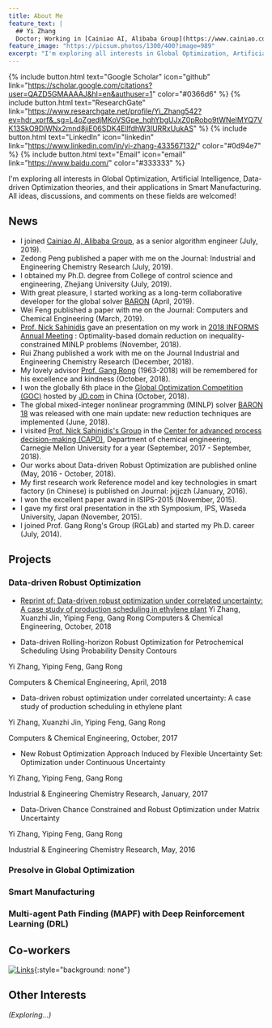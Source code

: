 ```yaml
---
title: About Me
feature_text: |
  ## Yi Zhang
  Doctor; Working in [Cainiao AI, Alibaba Group](https://www.cainiao.com); Developer of the global MINLP solver: [BARON](https://minlp.com/baron)
feature_image: "https://picsum.photos/1300/400?image=989"
excerpt: "I'm exploring all interests in Global Optimization, Artificial Intelligence, Data-driven Optimizationtheories, and their applications in Smart Manufacturing. All ideas, discussions, and comments on these fields are welcomed!"
---
```


{% include button.html text="Google Scholar" icon="github" link="https://scholar.google.com/citations?user=QAZD5GMAAAAJ&hl=en&authuser=1" color="#0366d6" %} {% include button.html text="ResearchGate" link="https://www.researchgate.net/profile/Yi_Zhang542?ev=hdr_xprf&_sg=L4oZgedjMKoVSGpe_hqhYbgUJxZ0pRobo9tWNelMYQ7VK13SkO9DlWNx2mnd8jiE06SDK4EllfdhW3IURRxUukAS" %} {% include button.html text="LinkedIn" icon="linkedin" link="https://www.linkedin.com/in/yi-zhang-433567132/" color="#0d94e7" %} {% include button.html text="Email" icon="email" link="https://www.baidu.com/" color="#333333" %}

I'm exploring all interests in Global Optimization, Artificial Intelligence, Data-driven Optimization theories, and their applications in Smart Manufacturing. All ideas, discussions, and comments on these fields are welcomed!

## News

- I joined [Cainiao AI, Alibaba Group](https://www.cainiao.com), as a senior algorithm engineer (July, 2019).
- Zedong Peng published a paper with me on the Journal: Industrial and Engineering Chemistry Research (July, 2019).
- I obtained my Ph.D. degree from College of control science and engineering, Zhejiang University (July, 2019).
- With great pleasure, I started working as a long-term collaborative developer for the global solver [BARON](https://minlp.com/baron) (April, 2019).
- Wei Feng published a paper with me on the Journal: Computers and Chemical Engineering (March, 2019).
- [Prof. Nick Sahinidis](http://archimedes.cheme.cmu.edu) gave an presentation on my work in [2018 INFORMS Annual Meeting](http://meetings2.informs.org/wordpress/phoenix2018/) : Optimality-based domain reduction on inequality-constrained MINLP problems (November, 2018).
- Rui Zhang published a work with me on the Journal Industrial and Engineering Chemistry Research (December, 2018).
- My lovely advisor [Prof. Gang Rong](https://www.researchgate.net/profile/Gang_Rong?_sg=ph2ZNqaeSwMUL8j85WTahlTGdNmIxxGQSY-rfIJON6s8pmu0BLQLQIdngiDOUnmaG3Kcai8YCzjyPxYdKVjpZqW33Br9py-H) (1963-2018) will be remembered for his excellence and kindness (October, 2018).
- I won the globally 6th place in the [Global Optimization Competition (GOC)](https://weaver.jd.com/?lang=en-us#/ActDetail/key=2) hosted by [JD.com](https://www.jd.com) in China (October, 2018).
- The global mixed-integer nonlinear programming (MINLP) solver [BARON 18](https://minlp.com/baron-release-history) was released with one main update: new reduction techniques are implemented (June, 2018).
- I visited [Prof. Nick Sahinidis's Group](http://archimedes.cheme.cmu.edu) in the [Center for advanced process decision-making (CAPD)](http://capd.cheme.cmu.edu), Department of chemical engineering, Carnegie Mellon University for a year (September, 2017 - September, 2018).
- Our works about Data-driven Robust Optimization are published online (May, 2016 - October, 2018). 
- My first research work Reference model and key technologies in smart factory (in Chinese) is published on Journal: jxjjczh (January, 2016).
- I won the excellent paper award in ISIPS-2015 (November, 2015).
- I gave my first oral presentation in the xth Symposium, IPS, Waseda University, Japan (November, 2015).
- I joined Prof. Gang Rong's Group (RGLab) and started my Ph.D. career (July, 2014). 

## Projects

### Data-driven Robust Optimization
- [Reprint of: Data-driven robust optimization under correlated uncertainty: A case study of production scheduling in ethylene plant](https://www.researchgate.net/publication/328404793_Reprint_of_Data-driven_robust_optimization_under_correlated_uncertainty_A_case_study_of_production_scheduling_in_ethylene_plant)
  Yi Zhang, Xuanzhi Jin, Yiping Feng, Gang Rong
  Computers & Chemical Engineering, October, 2018

- Data-driven Rolling-horizon Robust Optimization for Petrochemical Scheduling Using Probability Density Contours

Yi Zhang, Yiping Feng, Gang Rong

Computers & Chemical Engineering, April, 2018

- Data-driven robust optimization under correlated uncertainty: A case study of production scheduling in ethylene plant

Yi Zhang, Xuanzhi Jin, Yiping Feng, Gang Rong

Computers & Chemical Engineering, October, 2017

- New Robust Optimization Approach Induced by Flexible Uncertainty Set: Optimization under Continuous Uncertainty

Yi Zhang, Yiping Feng, Gang Rong

Industrial & Engineering Chemistry Research, January, 2017

- Data-Driven Chance Constrained and Robust Optimization under Matrix Uncertainty

Yi Zhang, Yiping Feng, Gang Rong

Industrial & Engineering Chemistry Research, May, 2016

### Presolve in Global Optimization

### Smart Manufacturing

### Multi-agent Path Finding (MAPF) with Deep Reinforcement Learning (DRL) 


## Co-workers

  [![Links](https://assets.stackbit.com/badge/create-with-stackbit.svg)](https://app.stackbit.com/create?theme=https://github.com/daviddarnes/alembic-stackbit-kit){:style="background: none"}

## Other Interests

_(Exploring...)_
